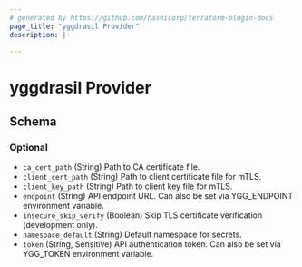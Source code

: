 ```yaml
---
# generated by https://github.com/hashicorp/terraform-plugin-docs
page_title: "yggdrasil Provider"
description: |-
  
---
```


# yggdrasil Provider





<!-- schema generated by tfplugindocs -->
## Schema

### Optional

- `ca_cert_path` (String) Path to CA certificate file.
- `client_cert_path` (String) Path to client certificate file for mTLS.
- `client_key_path` (String) Path to client key file for mTLS.
- `endpoint` (String) API endpoint URL. Can also be set via YGG_ENDPOINT environment variable.
- `insecure_skip_verify` (Boolean) Skip TLS certificate verification (development only).
- `namespace_default` (String) Default namespace for secrets.
- `token` (String, Sensitive) API authentication token. Can also be set via YGG_TOKEN environment variable.
